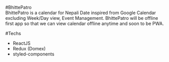 #BhittePatro  
BhittePatro is a calendar for Nepali Date inspired from Google Calendar excluding Week/Day view, Event Management. BhittePatro
will be offline first app so that we can view calendar offline anytime and soon to be PWA.

#Techs

- ReactJS
- Redux (Domex)
- styled-components
